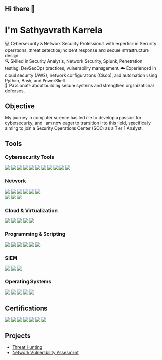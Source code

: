 ## Hi there 👋

#  I'm Sathyavrath Karrela

💻 Cybersecurity & Network Security Professional with expertise in Security operations, threat detection,incident response and secure infrastructure design.  
🔍 Skilled in Security Analysis, Network Security, Splunk, Penetration testing, DevSecOps practices, vulnerability management. 
☁️ Experienced in cloud security (AWS), network configurations (Cisco), and automation using Python, Bash, and PowerShell.  
🚀 Passionate about building secure systems and  strengthen organizational defenses.  


## Objective

My journey in computer science has led me to develop a passion for cybersecurity, and I am now eager to transition into this field, specifically aiming to join a Security Operations Center (SOC) as a Tier 1 Analyst.


## Tools

### Cybersecurity Tools 
<div>
<img src="https://img.shields.io/badge/-Splunk-E87722?&style=for-the-badge&logo=Splunk&logoColor=white" />
<img src="https://img.shields.io/badge/-IBM%20QRadar-052FAD?&style=for-the-badge&logo=IBM&logoColor=white" />
<img src="https://img.shields.io/badge/-Wireshark-1679A7?&style=for-the-badge&logo=Wireshark&logoColor=white" />
<img src="https://img.shields.io/badge/-Zeek-777BB4?&style=for-the-badge&logo=Zeek&logoColor=white" />
<img src="https://img.shields.io/badge/-Nmap-004170?&style=for-the-badge&logo=Linux&logoColor=white" />
<img src="https://img.shields.io/badge/-Burp%20Suite-FF6633?&style=for-the-badge&logo=PortSwigger&logoColor=white" />
<img src="https://img.shields.io/badge/-Metasploit-3793EF?&style=for-the-badge&logo=Metasploit&logoColor=white" />
<img src="https://img.shields.io/badge/-Nessus-00C7B7?&style=for-the-badge&logo=Tenable&logoColor=white" />
<img src="https://img.shields.io/badge/-OpenVAS-48A547?&style=for-the-badge&logo=OpenVAS&logoColor=white" />
<img src="https://img.shields.io/badge/-Aircrack--ng-FF6600?&style=for-the-badge&logo=Hack%20The%20Box&logoColor=white" />
  <img src="https://img.shields.io/badge/-Snort-C71A36?&style=for-the-badge&logo=Snort&logoColor=white" />
</div>

### Network
<div>
  <img src="https://img.shields.io/badge/-Cisco%20Switch%20Configuration-1BA0D7?&style=for-the-badge&logo=Cisco&logoColor=white" />
<img src="https://img.shields.io/badge/-Cisco%20Router%20Configuration-1BA0D7?&style=for-the-badge&logo=Cisco&logoColor=white" />
<img src="https://img.shields.io/badge/-Cisco%20Packet%20Tracer-1BA0D7?&style=for-the-badge&logo=Cisco&logoColor=white" />
<img src="https://img.shields.io/badge/-VPN%20Configuration-5B5EA6?&style=for-the-badge&logo=Fortinet&logoColor=white" />
<img src="https://img.shields.io/badge/-LAN/WAN-3B3B3B?&style=for-the-badge&logo=Network&logoColor=white" />
<img src="https://img.shields.io/badge/-TCP/IP-2C3E50?&style=for-the-badge&logo=Internet%20Explorer&logoColor=white" />

</div>

<div>
    <img src="https://img.shields.io/badge/-Wireshark-1679A7?&style=for-the-badge&logo=Wireshark&logoColor=white" />
    <img src="https://img.shields.io/badge/-Zeek-777BB4?&style=for-the-badge&logo=Zeek&logoColor=white" />
    <!-- Nmap -->
<img src="https://img.shields.io/badge/-Nmap-004170?&style=for-the-badge&logo=Linux&logoColor=white" />

</div>

### Cloud & Virtualization

<div>
  <img src="https://img.shields.io/badge/-AWS%20EC2-FF9900?&style=for-the-badge&logo=Amazon%20AWS&logoColor=white" />
  <img src="https://img.shields.io/badge/-AWS%20Cloud%20Security-FF9900?&style=for-the-badge&logo=Amazon%20AWS&logoColor=white" />
  <img src="https://img.shields.io/badge/-VMware-607078?&style=for-the-badge&logo=VMware&logoColor=white" />
  <img src="https://img.shields.io/badge/-VirtualBox-183A61?&style=for-the-badge&logo=VirtualBox&logoColor=white" />
  <img src="https://img.shields.io/badge/-Cloud%20Security-34495E?&style=for-the-badge&logo=Cloudflare&logoColor=white" />
</div>

### Programming & Scripting
<div>
<img src="https://img.shields.io/badge/-Python-3776AB?&style=for-the-badge&logo=Python&logoColor=white" />
<img src="https://img.shields.io/badge/-Bash-4EAA25?&style=for-the-badge&logo=GNU%20Bash&logoColor=white" />
<img src="https://img.shields.io/badge/-JavaScript-F7DF1E?&style=for-the-badge&logo=JavaScript&logoColor=black" />
<img src="https://img.shields.io/badge/-HTML5-E34F26?&style=for-the-badge&logo=HTML5&logoColor=white" />
<img src="https://img.shields.io/badge/-CSS3-1572B6?&style=for-the-badge&logo=CSS3&logoColor=white" />
<img src="https://img.shields.io/badge/-PowerShell-5391FE?&style=for-the-badge&logo=PowerShell&logoColor=white" />
</div>

### SIEM
<div>
    <img src="https://img.shields.io/badge/-Microsoft_Sentinel-0078D4?&style=for-the-badge&logo=Microsoft&logoColor=white" />
    <img src="https://img.shields.io/badge/-Splunk-000000?&style=for-the-badge&logo=Splunk&logoColor=white" />
    <img src="https://img.shields.io/badge/-Elastic-005571?&style=for-the-badge&logo=Elastic&logoColor=white" />
</div>

### Operating Systems 
<div>
<img src="https://img.shields.io/badge/-Windows-0078D6?&style=for-the-badge&logo=Windows&logoColor=white" />
<img src="https://img.shields.io/badge/-Windows%20Server-0078D6?&style=for-the-badge&logo=Windows&logoColor=white" />
<img src="https://img.shields.io/badge/-Linux-FCC624?&style=for-the-badge&logo=Linux&logoColor=black" />
<img src="https://img.shields.io/badge/-Kali%20Linux-557C94?&style=for-the-badge&logo=Kali%20Linux&logoColor=white" />
<img src="https://img.shields.io/badge/-Ubuntu-E95420?&style=for-the-badge&logo=Ubuntu&logoColor=white" />
</div>



## Certifications

<div>
<img src="https://img.shields.io/badge/-Security%2B-FF0000?&style=for-the-badge&logo=CompTIA&logoColor=white" />
<img src="https://img.shields.io/badge/-Splunk%20Core%20Certified%20User-E87722?&style=for-the-badge&logo=Splunk&logoColor=white" />
<img src="https://img.shields.io/badge/-Splunk%20Core%20Certified%20Power%20User-E87722?&style=for-the-badge&logo=Splunk&logoColor=white" />
<img src="https://img.shields.io/badge/-Splunk%20Core%20Certified%20Advanced%20Power%20User-E87722?&style=for-the-badge&logo=Splunk&logoColor=white" />
<img src="https://img.shields.io/badge/-Splunk%20Enterprise%20Certified%20Admin-E87722?&style=for-the-badge&logo=Splunk&logoColor=white" />
<img src="https://img.shields.io/badge/-Splunk%20Enterprise%20Certified%20Architect-E87722?&style=for-the-badge&logo=Splunk&logoColor=white" />
<img src="https://img.shields.io/badge/-Cisco%20Networking%20-1BA0D7?&style=for-the-badge&logo=Cisco&logoColor=white" />





</div>

## Projects
- <a href="https://github.com/SSV1396/Threat-Hunting"> Threat Hunting </a>
- <a href = "https://github.com/SSV1396/Network_Vulnerability_Assessment"> Network Vulnerability Assesment </a>
